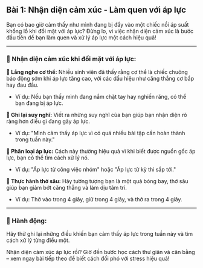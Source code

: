 ## Bài 1: Nhận diện cảm xúc - Làm quen với áp lực

Bạn có bao giờ cảm thấy như mình đang bị đẩy vào một chiếc nồi áp suất khổng lồ khi đối mặt với áp lực? Đừng lo, vì việc nhận diện cảm xúc là bước đầu tiên để bạn làm quen và xử lý áp lực một cách hiệu quả!

---

### 📌 Nhận diện cảm xúc khi đối mặt với áp lực:

**🔹 Lắng nghe cơ thể:**
Nhiều sinh viên đã thấy rằng cơ thể là chiếc chuông báo động sớm khi áp lực tăng cao, với các dấu hiệu như căng thẳng cơ bắp hay đau đầu.

- Ví dụ: Nếu bạn thấy mình đang nắm chặt tay hay nghiến răng, có thể bạn đang bị áp lực.

**🔹 Ghi lại suy nghĩ:**
Viết ra những suy nghĩ của bạn giúp bạn nhận diện rõ ràng hơn điều gì đang gây áp lực.

- Ví dụ: "Mình cảm thấy áp lực vì có quá nhiều bài tập cần hoàn thành trong tuần này."

**🔹 Phân loại áp lực:**
Cách này thường hiệu quả vì khi biết được nguồn gốc áp lực, bạn có thể tìm cách xử lý nó.

- Ví dụ: "Áp lực từ công việc nhóm" hoặc "Áp lực từ kỳ thi sắp tới."

**🔹 Thực hành thở sâu:**
Hãy tưởng tượng bạn là một quả bóng bay, thở sâu giúp bạn giảm bớt căng thẳng và làm dịu tâm trí.

- Ví dụ: Thở vào trong 4 giây, giữ trong 4 giây, và thở ra trong 4 giây.

---

### 🚀 Hành động:

Hãy thử ghi lại những điều khiến bạn cảm thấy áp lực trong tuần này và tìm cách xử lý từng điều một.

Nhận diện cảm xúc áp lực rồi? Giờ đến bước học cách thư giãn và cân bằng – xem ngay bài tiếp theo để biết cách đối phó với stress hiệu quả!